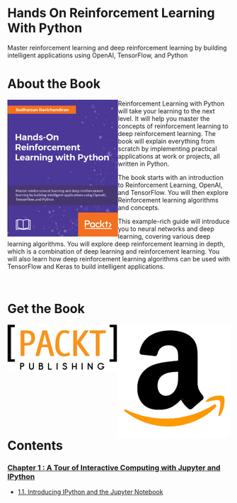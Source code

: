 # Hands On Reinforcement Learning With Python

Master reinforcement learning and deep reinforcement learning by building intelligent applications using OpenAI, TensorFlow, and Python


# About the Book

<a target="_blank" href="https://www.amazon.com/dp/B079Q3WLM4/ref=sr_1_1?ie=UTF8&qid=1518175121&sr=8-1&keywords=hands+on+reinforcement+learning+with+python">
  <img src="./images/book_cover.jpg" alt="Book Cover" width="250" align="left"/>
</a>

Reinforcement Learning with Python will take your learning to the next level. It will help you master the concepts of reinforcement learning to deep reinforcement learning. The book will explain everything from scratch by implementing practical applications at work or projects, all written in Python.

The book starts with an introduction to Reinforcement Learning, OpenAI, and TensorFlow. You will then explore Reinforcement learning algorithms and concepts. 

This example-rich guide will introduce you to neural networks and deep learning, covering various deep learning algorithms. You will explore deep reinforcement learning in depth, which is a combination of deep learning and reinforcement learning. You will also learn how deep reinforcement learning algorithms can be used with TensorFlow and Keras to build intelligent applications.


<br>

# Get the Book
<div>
<a target="_blank" href="https://www.packtpub.com/big-data-and-business-intelligence/hands-reinforcement-learning-python">
  <img src="./images/packt_logo.png" alt="Packt" align="left"/>
</a>
<a target="_blank" href="https://www.amazon.com/dp/B079Q3WLM4/ref=sr_1_1?ie=UTF8&qid=1518175121&sr=8-1&keywords=hands+on+reinforcement+learning+with+python">
  <img src="./images/amazon-1.png" alt="Amazon" align="left"/>
</a>
<br>
</div>

<br>

# Contents



### [Chapter 1 : A Tour of Interactive Computing with Jupyter and IPython](#)

* [1.1. Introducing IPython and the Jupyter Notebook](#)
